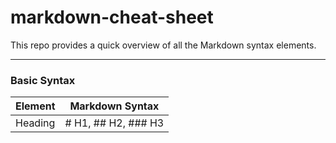 # markdown-cheat-sheet
This repo provides a quick overview of all the Markdown syntax elements.

----------------------------------------------------------------------
### Basic Syntax
| **Element**              | **Markdown Syntax**
| ------------------------ | ----------------------- |
| Heading | # H1, ## H2, ### H3 |
